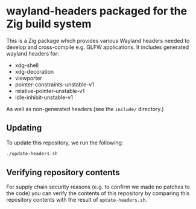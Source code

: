 # wayland-headers packaged for the Zig build system

This is a Zig package which provides various Wayland headers needed to develop and cross-compile e.g. GLFW applications. It includes generated wayland headers for:

* xdg-shell
* xdg-decoration
* viewporter
* pointer-constraints-unstable-v1
* relative-pointer-unstable-v1
* idle-inhibit-unstable-v1

As well as non-generated headers (see the `include/` directory.)

## Updating

To update this repository, we run the following:

```sh
./update-headers.sh
```

## Verifying repository contents

For supply chain security reasons (e.g. to confirm we made no patches to the code) you can verify the contents of this repository by comparing this repository contents with the result of `update-headers.sh`.
